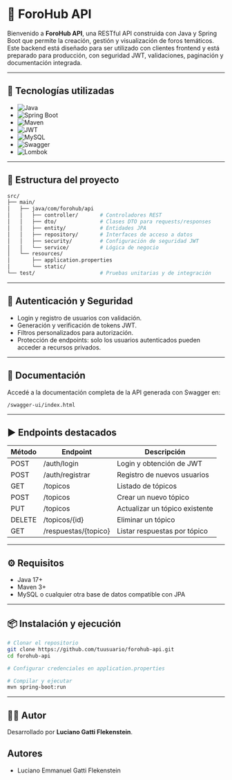 
# 📣 ForoHub API

Bienvenido a **ForoHub API**, una RESTful API construida con Java y Spring Boot que permite la creación, gestión y visualización de foros temáticos. Este backend está diseñado para ser utilizado con clientes frontend y está preparado para producción, con seguridad JWT, validaciones, paginación y documentación integrada.

---

## 🚀 Tecnologías utilizadas

- ![Java](https://img.shields.io/badge/Java-ED8B00?style=for-the-badge&logo=java&logoColor=white)
- ![Spring Boot](https://img.shields.io/badge/Spring_Boot-6DB33F?style=for-the-badge&logo=spring-boot&logoColor=white)
- ![Maven](https://img.shields.io/badge/Maven-C71A36?style=for-the-badge&logo=apache-maven&logoColor=white)
- ![JWT](https://img.shields.io/badge/JWT-black?style=for-the-badge&logo=JSON%20web%20tokens)
- ![MySQL](https://img.shields.io/badge/MySQL-005C84?style=for-the-badge&logo=mysql&logoColor=white)
- ![Swagger](https://img.shields.io/badge/Swagger-85EA2D?style=for-the-badge&logo=swagger&logoColor=black)
- ![Lombok](https://img.shields.io/badge/Lombok-A51C30?style=for-the-badge&logo=lombok&logoColor=white)

---

## 📂 Estructura del proyecto

```bash
src/
├── main/
│   ├── java/com/forohub/api
│   │   ├── controller/       # Controladores REST
│   │   ├── dto/              # Clases DTO para requests/responses
│   │   ├── entity/           # Entidades JPA
│   │   ├── repository/       # Interfaces de acceso a datos
│   │   ├── security/         # Configuración de seguridad JWT
│   │   └── service/          # Lógica de negocio
│   └── resources/
│       ├── application.properties
│       └── static/
└── test/                     # Pruebas unitarias y de integración
```

---

## 🔐 Autenticación y Seguridad

- Login y registro de usuarios con validación.
- Generación y verificación de tokens JWT.
- Filtros personalizados para autorización.
- Protección de endpoints: solo los usuarios autenticados pueden acceder a recursos privados.

---

## 📄 Documentación

Accedé a la documentación completa de la API generada con Swagger en:

```
/swagger-ui/index.html
```

---

## ▶️ Endpoints destacados

| Método | Endpoint              | Descripción                     |
|--------|------------------------|----------------------------------|
| POST   | /auth/login           | Login y obtención de JWT         |
| POST   | /auth/registrar       | Registro de nuevos usuarios      |
| GET    | /topicos              | Listado de tópicos               |
| POST   | /topicos              | Crear un nuevo tópico            |
| PUT    | /topicos              | Actualizar un tópico existente   |
| DELETE | /topicos/{id}         | Eliminar un tópico               |
| GET    | /respuestas/{topico} | Listar respuestas por tópico     |

---

## ⚙️ Requisitos

- Java 17+
- Maven 3+
- MySQL o cualquier otra base de datos compatible con JPA

---

## 📦 Instalación y ejecución

```bash
# Clonar el repositorio
git clone https://github.com/tuusuario/forohub-api.git
cd forohub-api

# Configurar credenciales en application.properties

# Compilar y ejecutar
mvn spring-boot:run
```

---

## 🧑‍💻 Autor

Desarrollado por **Luciano Gatti Flekenstein**.
## Autores

- Luciano Emmanuel Gatti Flekenstein

